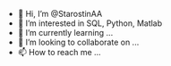 - 👋 Hi, I’m @StarostinAA
- 👀 I’m interested in SQL, Python, Matlab
- 🌱 I’m currently learning ...
- 💞️ I’m looking to collaborate on ...
- 📫 How to reach me ...

<!---
StarostinAA/StarostinAA is a ✨ special ✨ repository because its `README.md` (this file) appears on your GitHub profile.
You can click the Preview link to take a look at your changes.
--->

